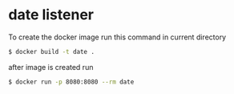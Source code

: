 # date listener 
To create the docker image run this command in current directory
```bash
$ docker build -t date .
```
after image is created run
```bash
$ docker run -p 8080:8080 --rm date
```